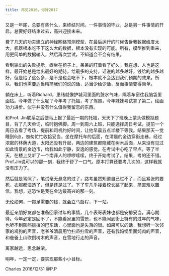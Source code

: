 ```yaml
---
title: 再见2016，你好2017
---
```


又是一年尾，总要有些什么，来终结时间。一件事情的毕业，总是另一件事情的开启。总要好好结束过去，高兴迎接未来。

费了几天的功夫建立的神经网络预测模型，在最后运行的时候告诉我数据维度太大，机器根本吃不下这么大的数据，根本没有实现的可能。所有，模型推到重来，用更简单的数据输入，然后再次尝试，不知道会不会有结果。

看到输出的失败提示，瘫坐在椅子上，呆呆的盯着看了好久。我在想，人也是这样，最开始总是给出最好的期待，给最多的支持，话说的越多越好，钱给的越多越好，但是给了这么多，是不是也会吃不下，根本就不会达到我们预期的效果。所以，我们也需要适当精简我们的说的话，适当少给少话，反而事情变得简单。

躺在床上，听着Richard，思绪就像护城河里面的脏水气味，隔着车窗往我脑袋里面钻。今年做了什么呢？今年考了托福，考了驾照，今年妹妹考试拿了第二，绘画功力进步。似乎并没有什么值得我留恋的东西。

和Prof. Jin联系之后便马上报了最近一期的托福，天天下了班晚上蒙头做模拟题目，背了几天单词，临时抱佛脚。周一到周六上班，只能选择周日考试，提前一个周日去看了考场，提前和司机约好时间，让他早晨五点半楼下等我。结果那天一觉睡到6点，匆匆忙忙收拾妥当，坐在摩托车的后面，在清晨的金边穿街走巷，经过浓密的林荫大道，太阳还没有升起，两边的建筑都隐藏在树木后面，从来没有见过如此情景的金边市，给我如此宁静，安逸的感觉。在考试中心吃了早点，等了半天，在楼上又听了一个南非人的啰啰嗦嗦，终于开始考试了。结果，考的还不错。Prof.Jin说可以的那一刻，我终于舒了一口气。原本打算还要考几次的，这样我就没有压力了。

然后就是驾照了，笔试毫无悬念的过了，路考虽然知道自己过不了，而且紧张的要死，衣服都湿透了，但是还是过了。下了车几乎搂着校长跳了起来，简直难以置信。我想，这恐怕是我在金边最高兴的那一刻。

无论如何，一攒足需要的钱，就会立马启程，下一站。

最近亲朋好友都在准备回家过年的事情，几个表哥表妹也都是安排妥当，满心期待。今年必定是回不了，不能看家里的雪景，也不能闻到街上特有的过年的气味，也听不到熙熙攘攘的巴东话，心里面也是失落的很。如果可以的话，我想听一次邻家的鸡狗的声音，老爷爷清晨用竹扫帚扫雪的声音，还有我妈锅里面炖肉的声音，和爸爸上山砍倒树木的声音，在雪地行走的声音。

离家越远，思念越浓。

明年，一定一定，要实现那些小小目标。





 
Charles 2016/12/31 @P.P 
